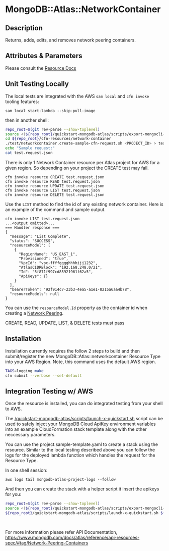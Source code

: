 # MongoDB::Atlas::NetworkContainer

## Description
Returns, adds, edits, and removes network peering containers.

## Attributes & Parameters

Please consult the [Resource Docs](docs/README.md)

## Unit Testing Locally

The local tests are integrated with the AWS `sam local` and `cfn invoke` tooling features:

```
sam local start-lambda --skip-pull-image
```
then in another shell:
```bash
repo_root=$(git rev-parse --show-toplevel)
source <(${repo_root}/quickstart-mongodb-atlas/scripts/export-mongocli-config.py)
cd ${repo_root}/cfn-resources/network-container
./test/networkcontainer.create-sample-cfn-request.sh <PROJECT_ID> > test.request.json
echo "Sample request:"
cat test.request.json
```
There is only 1 Network Container resource per Atlas project for AWS for a given region. So depending on your project the CREATE test may fail.

```
cfn invoke resource CREATE test.request.json 
cfn invoke resource READ test.request.json 
cfn invoke resource UPDATE test.request.json
cfn invoke resource LIST test.request.json 
cfn invoke resource DELETE test.request.json 
```

Use the `LIST` method to find the id of any existing
network container. Here is an example of the command and sample output. 

```
cfn invoke LIST test.request.json
...<output omitted>...
=== Handler response ===
{
  "message": "List Complete",
  "status": "SUCCESS",
  "resourceModel": [
    {
      "RegionName": "US_EAST_1",
      "Provisioned": "true",
      "VpcId": "vpc-ffffgggghhhhijj1232",
      "AtlasCIDRBlock": "192.168.248.0/21",
      "Id": "5f871f997cd85921961f62a5",
      "ApiKeys": {}
    }
  ],
  "bearerToken": "92f914c7-23b3-4ea5-a1e1-8215a6aa4b78",
  "resourceModels": null
}
```

You can use the `resourceModel.Id` property as the container id when creating a [Network Peering](../network-peering).

CREATE, READ, UPDATE, LIST, & DELETE tests must pass 

## Installation

Installation currently requires the follow 2 steps to build and then submit/register the 
new MongoDB::Atlas::networkcontainer Resource Type into your AWS Region. Note, this command uses the
default AWS region.

```bash
TAGS=logging make
cfn submit --verbose --set-default
```

## Integration Testing w/ AWS

Once the resource is installed, you can do integrated testing from your shell to AWS.

The [/quickstart-mongodb-atlas/scripts/launch-x-quickstart.sh](launch-x-quickstart.sh) script
can be used to safely inject your MongoDB Cloud ApiKey environment variables into an example
CloudFormation stack template along with the other neccessary parameters.

You can use the project.sample-template.yaml to create a stack using the resource.
Similar to the local testing described above you can follow the logs for the deployed
lambda function which handles the request for the Resource Type.

In one shell session:
```
aws logs tail mongodb-atlas-project-logs --follow
```

And then you can create the stack with a helper script it insert the apikeys for you:


```bash
repo_root=$(git rev-parse --show-toplevel)
source <(${repo_root}/quickstart-mongodb-atlas/scripts/export-mongocli-config.py)
${repo_root}/quickstart-mongodb-atlas/scripts/launch-x-quickstart.sh ${repo_root}/cfn-resources/network-container/test/networkcontainer.sample-template.json SampleNetworkContainer-123 ParameterKey=ProjectId,ParameterValue=<YOUR_PROJECT_ID>
 
 
```



For more information please refer API Documentation,
https://www.mongodb.com/docs/atlas/reference/api-resources-spec/#tag/Network-Peering-Containers

